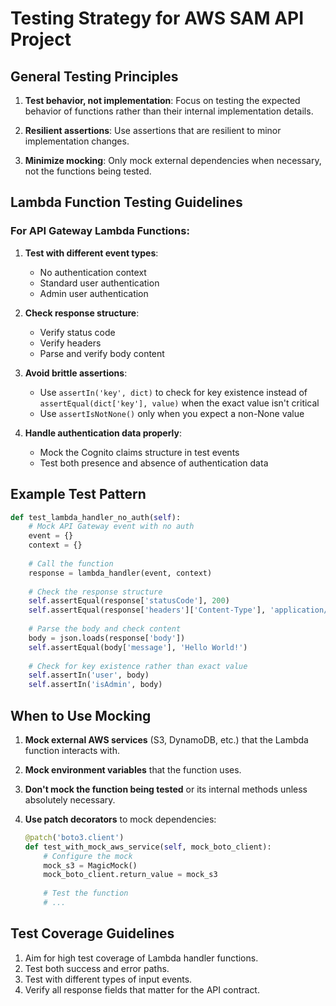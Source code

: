 # Testing Strategy for AWS SAM API Project

## General Testing Principles

1. **Test behavior, not implementation**: Focus on testing the expected behavior of functions rather than their internal implementation details.

2. **Resilient assertions**: Use assertions that are resilient to minor implementation changes.

3. **Minimize mocking**: Only mock external dependencies when necessary, not the functions being tested.

## Lambda Function Testing Guidelines

### For API Gateway Lambda Functions:

1. **Test with different event types**:
   - No authentication context
   - Standard user authentication
   - Admin user authentication

2. **Check response structure**:
   - Verify status code
   - Verify headers
   - Parse and verify body content

3. **Avoid brittle assertions**:
   - Use `assertIn('key', dict)` to check for key existence instead of `assertEqual(dict['key'], value)` when the exact value isn't critical
   - Use `assertIsNotNone()` only when you expect a non-None value

4. **Handle authentication data properly**:
   - Mock the Cognito claims structure in test events
   - Test both presence and absence of authentication data

## Example Test Pattern

```python
def test_lambda_handler_no_auth(self):
    # Mock API Gateway event with no auth
    event = {}
    context = {}
    
    # Call the function
    response = lambda_handler(event, context)
    
    # Check the response structure
    self.assertEqual(response['statusCode'], 200)
    self.assertEqual(response['headers']['Content-Type'], 'application/json')
    
    # Parse the body and check content
    body = json.loads(response['body'])
    self.assertEqual(body['message'], 'Hello World!')
    
    # Check for key existence rather than exact value
    self.assertIn('user', body)
    self.assertIn('isAdmin', body)
```

## When to Use Mocking

1. **Mock external AWS services** (S3, DynamoDB, etc.) that the Lambda function interacts with.

2. **Mock environment variables** that the function uses.

3. **Don't mock the function being tested** or its internal methods unless absolutely necessary.

4. **Use patch decorators** to mock dependencies:
   ```python
   @patch('boto3.client')
   def test_with_mock_aws_service(self, mock_boto_client):
       # Configure the mock
       mock_s3 = MagicMock()
       mock_boto_client.return_value = mock_s3
       
       # Test the function
       # ...
   ```

## Test Coverage Guidelines

1. Aim for high test coverage of Lambda handler functions.
2. Test both success and error paths.
3. Test with different types of input events.
4. Verify all response fields that matter for the API contract.